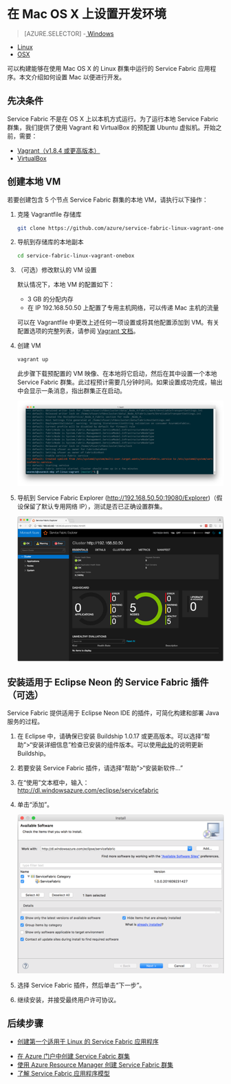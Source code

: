 <properties
   pageTitle="在 Mac OS X 上设置开发环境 | Azure"
   description="安装运行时、SDK 和工具并创建本地开发群集。完成此设置后，可以在 Mac OS X 上构建应用程序。"
   services="service-fabric"
   documentationCenter=".net"
   authors="seanmck"
   manager="timlt"
   editor=""/>  


<tags
   ms.service="service-fabric"
   ms.devlang="dotNet"
   ms.topic="get-started-article"
   ms.tgt_pltfrm="NA"
   ms.workload="NA"
   ms.date="09/25/2016"
   wacn.date="11/28/2016"
   ms.author="seanmck"/>  


# 在 Mac OS X 上设置开发环境

> [AZURE.SELECTOR]
-[ Windows](/documentation/articles/service-fabric-get-started/)
- [Linux](/documentation/articles/service-fabric-get-started-linux/)
- [OSX](/documentation/articles/service-fabric-get-started-mac/)

可以构建能够在使用 Mac OS X 的 Linux 群集中运行的 Service Fabric 应用程序。本文介绍如何设置 Mac 以便进行开发。

## 先决条件

Service Fabric 不是在 OS X 上以本机方式运行。为了运行本地 Service Fabric 群集，我们提供了使用 Vagrant 和 VirtualBox 的预配置 Ubuntu 虚拟机。开始之前，需要：

- [Vagrant（v1.8.4 或更高版本）](http://wwww.vagrantup.com/downloads)
- [VirtualBox](http://www.virtualbox.org/wiki/Downloads)

## 创建本地 VM

若要创建包含 5 个节点 Service Fabric 群集的本地 VM，请执行以下操作：

1. 克隆 Vagrantfile 存储库

    ```bash
    git clone https://github.com/azure/service-fabric-linux-vagrant-onebox.git
    ```

2. 导航到存储库的本地副本

    ```bash
    cd service-fabric-linux-vagrant-onebox
    ```

3. （可选）修改默认的 VM 设置

    默认情况下，本地 VM 的配置如下：

    - 3 GB 的分配内存
    - 在 IP 192.168.50.50 上配置了专用主机网络，可以传递 Mac 主机的流量

    可以在 Vagrantfile 中更改上述任何一项设置或将其他配置添加到 VM。有关配置选项的完整列表，请参阅 [Vagrant 文档](http://www.vagrantup.com/docs)。

4. 创建 VM

    ```bash
    vagrant up
    ```

    此步骤下载预配置的 VM 映像、在本地将它启动，然后在其中设置一个本地 Service Fabric 群集。此过程预计需要几分钟时间。如果设置成功完成，输出中会显示一条消息，指出群集正在启动。

    ![预配 VM 后开始设置群集][cluster-setup-script]  


5. 导航到 Service Fabric Explorer (http://192.168.50.50:19080/Explorer)（假设保留了默认专用网络 IP），测试是否已正确设置群集。

    ![在 Mac 主机中查看 Service Fabric Explorer][sfx-mac]  



## 安装适用于 Eclipse Neon 的 Service Fabric 插件（可选）

Service Fabric 提供适用于 Eclipse Neon IDE 的插件，可简化构建和部署 Java 服务的过程。

1. 在 Eclipse 中，请确保已安装 Buildship 1.0.17 或更高版本。可以选择“帮助”>“安装详细信息”检查已安装的组件版本。可以使用[此处][buildship-update]的说明更新 Buildship。

2. 若要安装 Service Fabric 插件，请选择“帮助”>“安装新软件...”

3. 在“使用”文本框中，输入：http://dl.windowsazure.com/eclipse/servicefabric

4. 单击“添加”。

    ![适用于 Service Fabric 的 Eclipse Neon 插件][sf-eclipse-plugin-install]  


5. 选择 Service Fabric 插件，然后单击“下一步”。

6. 继续安装，并接受最终用户许可协议。

## 后续步骤

- [创建第一个适用于 Linux 的 Service Fabric 应用程序](/documentation/articles/service-fabric-create-your-first-linux-application-with-java/)

<!-- Links -->


- [在 Azure 门户中创建 Service Fabric 群集](/documentation/articles/service-fabric-cluster-creation-via-portal/)
- [使用 Azure Resource Manager 创建 Service Fabric 群集](/documentation/articles/service-fabric-cluster-creation-via-arm/)
- [了解 Service Fabric 应用程序模型](/documentation/articles/service-fabric-application-model/)

<!-- Images -->

[cluster-setup-script]: ./media/service-fabric-get-started-mac/cluster-setup-mac.png
[sfx-mac]: ./media/service-fabric-get-started-mac/sfx-mac.png
[sf-eclipse-plugin-install]: ./media/service-fabric-get-started-mac/sf-eclipse-plugin-install.png
[buildship-update]: https://projects.eclipse.org/projects/tools.buildship

<!---HONumber=Mooncake_1121_2016-->